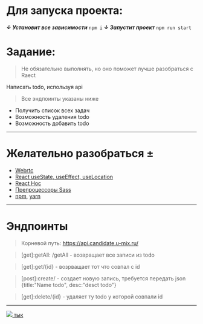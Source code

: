 Для запуска проекта:
====================
***↓ Установит все зависимости***
`npm i`
***↓ Запустит проект***
`npm run start`

Задание:
========

> Не обязательно выполнять, но оно поможет лучше разобраться с Raect

Написать todo, используя api

> Все эндпоинты указаны ниже

*   Получить список всех задач
*   Возможность удаления todo
*   Возможность добавить todo
---
Желательно разобраться ±
========================

*   [Webrtc](https://webrtc.org/)
*   [React useState, useEffect, useLocation](https://reactjs.org/docs/hooks-reference.html)
*   [React Hoc ](https://reactjs.org/docs/higher-order-components.html#use-hocs-for-cross-cutting-concerns)
*   [Препроцессоры Sass](https://sass-scss.ru/)
*   [npm](https://docs.npmjs.com/), [yarn](https://habr.com/ru/post/554944/)

___

Эндпоинты
===

>Корневой путь: https://api.candidate.u-mix.ru/

>[get]:getAll: /getAll - возвращает все записи из todo

>[get]:get/{id} - возрващает тот что совпал с id

>[post]:create/ - создает новую запись, требуется передать json {title:"Name todo", desc:"desct todo"}

>[get]:delete/{id} - удаляет ту todo у которой совпали id

---
 [![](https://a.deviantart.net/avatars/t/o/tomazzo.png?6) тык](https://t.me/evgzap_sound)